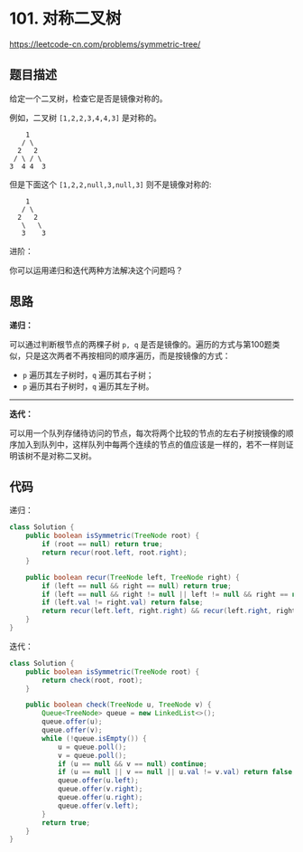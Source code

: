 # 101. 对称二叉树

https://leetcode-cn.com/problems/symmetric-tree/

## 题目描述

给定一个二叉树，检查它是否是镜像对称的。

 

例如，二叉树 `[1,2,2,3,4,4,3]` 是对称的。

        1
       / \
      2   2
     / \ / \
    3  4 4  3



但是下面这个 `[1,2,2,null,3,null,3]` 则不是镜像对称的:

        1
       / \
      2   2
       \   \
       3    3



进阶：

你可以运用递归和迭代两种方法解决这个问题吗？



## 思路

**递归：**

可以通过判断根节点的两棵子树 `p, q` 是否是镜像的。遍历的方式与第100题类似，只是这次两者不再按相同的顺序遍历，而是按镜像的方式：

* `p` 遍历其左子树时，`q`​ 遍历其右子树；
* `p` 遍历其右子树时，`q` 遍历其左子树。

---

**迭代：**

可以用一个队列存储待访问的节点，每次将两个比较的节点的左右子树按镜像的顺序加入到队列中，这样队列中每两个连续的节点的值应该是一样的，若不一样则证明该树不是对称二叉树。



## 代码

递归：

```java
class Solution {
    public boolean isSymmetric(TreeNode root) {
        if (root == null) return true;
        return recur(root.left, root.right);
    }

    public boolean recur(TreeNode left, TreeNode right) {
        if (left == null && right == null) return true;
        if (left == null && right != null || left != null && right == null) return false;
        if (left.val != right.val) return false;
        return recur(left.left, right.right) && recur(left.right, right.left);
    }
}
```

迭代：

```java
class Solution {
    public boolean isSymmetric(TreeNode root) {
        return check(root, root);
    }

    public boolean check(TreeNode u, TreeNode v) {
        Queue<TreeNode> queue = new LinkedList<>();
        queue.offer(u);
        queue.offer(v);
        while (!queue.isEmpty()) {
            u = queue.poll();
            v = queue.poll();
            if (u == null && v == null) continue;
            if (u == null || v == null || u.val != v.val) return false;
            queue.offer(u.left);
            queue.offer(v.right);
            queue.offer(u.right);
            queue.offer(v.left);
        }
        return true;
    }
}
```

